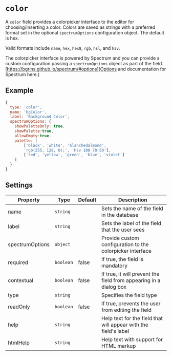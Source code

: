# `color`

A `color` field provides a colorpicker interface to the editor for choosing/inserting a color. Colors are saved as strings with a preferred format set in the optional `spectrumOptions` configuration object. The default is hex.

Valid formats include `name`, `hex`, `hex8`, `rgb`, `hsl`, and `hsv`.

The colorpicker interface is powered by Spectrum and you can provide a custom configuration passing a `spectrumOptions` object as part of the field. [https://bgrins.github.io/spectrum/#options](Options and documentation for Spectrum here.)

## Example

```javascript
{
  type: 'color',
  name: 'bgColor',
  label: 'Background Color',
  spectrumOptions: {
    showPaletteOnly: true,
    showPalette:true,
    allowEmpty:true,
    palette: [
        ['black', 'white', 'blanchedalmond',
        'rgb(255, 128, 0);', 'hsv 100 70 50'],
        ['red', 'yellow', 'green', 'blue', 'violet']
    ]
  }
}
```
## Settings

|  Property | Type   | Default | Description |
|---|---|---|---|
|name | `string` | | Sets the name of the field in the database |
|label | `string` | | Sets the label of the field that the user sees |
|spectrumOptions | `object` | | Provide custom configuration to the colorpicker interface |
|required | `boolean` | false | If true, the field is mandatory |
|contextual | `boolean` | false | If true, it will prevent the field from appearing in a dialog box |
|type | `string` | | Specifies the field type |
|readOnly | `boolean` | false | If true, prevents the user from editing the field |
|help | `string` | | Help text for the field that will appear with the field's label |
|htmlHelp | `string` | | Help text with support for HTML markup |